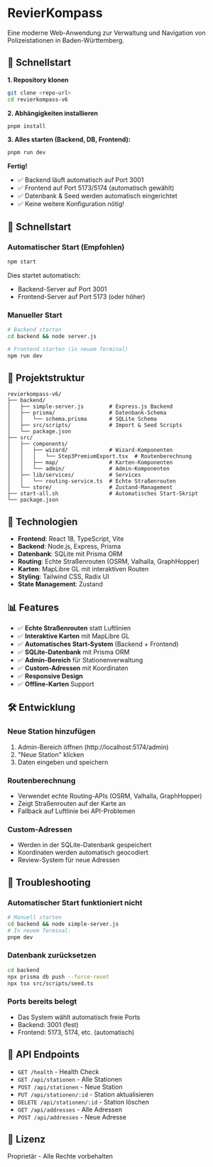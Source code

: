 # RevierKompass

Eine moderne Web-Anwendung zur Verwaltung und Navigation von Polizeistationen in Baden-Württemberg.

## 🚀 Schnellstart

**1. Repository klonen**
```bash
git clone <repo-url>
cd revierkompass-v6
```

**2. Abhängigkeiten installieren**
```bash
pnpm install
```

**3. Alles starten (Backend, DB, Frontend):**
```bash
pnpm run dev
```

**Fertig!**
- ✅ Backend läuft automatisch auf Port 3001
- ✅ Frontend auf Port 5173/5174 (automatisch gewählt)
- ✅ Datenbank & Seed werden automatisch eingerichtet
- ✅ Keine weitere Konfiguration nötig!

## 🚀 Schnellstart

### Automatischer Start (Empfohlen)
```bash
npm start
```
Dies startet automatisch:
- Backend-Server auf Port 3001
- Frontend-Server auf Port 5173 (oder höher)

### Manueller Start
```bash
# Backend starten
cd backend && node server.js

# Frontend starten (in neuem Terminal)
npm run dev
```

## 📁 Projektstruktur

```
revierkompass-v6/
├── backend/
│   ├── simple-server.js        # Express.js Backend
│   ├── prisma/                 # Datenbank-Schema
│   │   └── schema.prisma       # SQLite Schema
│   ├── src/scripts/            # Import & Seed Scripts
│   └── package.json
├── src/
│   ├── components/
│   │   ├── wizard/             # Wizard-Komponenten
│   │   │   └── Step3PremiumExport.tsx  # Routenberechnung
│   │   ├── map/                # Karten-Komponenten
│   │   └── admin/              # Admin-Komponenten
│   ├── lib/services/           # Services
│   │   └── routing-service.ts  # Echte Straßenrouten
│   └── store/                  # Zustand-Management
├── start-all.sh                # Automatisches Start-Skript
└── package.json
```

## 🔧 Technologien

- **Frontend**: React 18, TypeScript, Vite
- **Backend**: Node.js, Express, Prisma
- **Datenbank**: SQLite mit Prisma ORM
- **Routing**: Echte Straßenrouten (OSRM, Valhalla, GraphHopper)
- **Karten**: MapLibre GL mit interaktiven Routen
- **Styling**: Tailwind CSS, Radix UI
- **State Management**: Zustand

## 📊 Features

- ✅ **Echte Straßenrouten** statt Luftlinien
- ✅ **Interaktive Karten** mit MapLibre GL
- ✅ **Automatisches Start-System** (Backend + Frontend)
- ✅ **SQLite-Datenbank** mit Prisma ORM
- ✅ **Admin-Bereich** für Stationenverwaltung
- ✅ **Custom-Adressen** mit Koordinaten
- ✅ **Responsive Design**
- ✅ **Offline-Karten** Support

## 🛠️ Entwicklung

### Neue Station hinzufügen
1. Admin-Bereich öffnen (http://localhost:5174/admin)
2. "Neue Station" klicken
3. Daten eingeben und speichern

### Routenberechnung
- Verwendet echte Routing-APIs (OSRM, Valhalla, GraphHopper)
- Zeigt Straßenrouten auf der Karte an
- Fallback auf Luftlinie bei API-Problemen

### Custom-Adressen
- Werden in der SQLite-Datenbank gespeichert
- Koordinaten werden automatisch geocodiert
- Review-System für neue Adressen

## 🚨 Troubleshooting

### Automatischer Start funktioniert nicht
```bash
# Manuell starten
cd backend && node simple-server.js
# In neuem Terminal:
pnpm dev
```

### Datenbank zurücksetzen
```bash
cd backend
npx prisma db push --force-reset
npx tsx src/scripts/seed.ts
```

### Ports bereits belegt
- Das System wählt automatisch freie Ports
- Backend: 3001 (fest)
- Frontend: 5173, 5174, etc. (automatisch)

## 📝 API Endpoints

- `GET /health` - Health Check
- `GET /api/stationen` - Alle Stationen
- `POST /api/stationen` - Neue Station
- `PUT /api/stationen/:id` - Station aktualisieren
- `DELETE /api/stationen/:id` - Station löschen
- `GET /api/addresses` - Alle Adressen
- `POST /api/addresses` - Neue Adresse

## 📝 Lizenz

Proprietär - Alle Rechte vorbehalten

